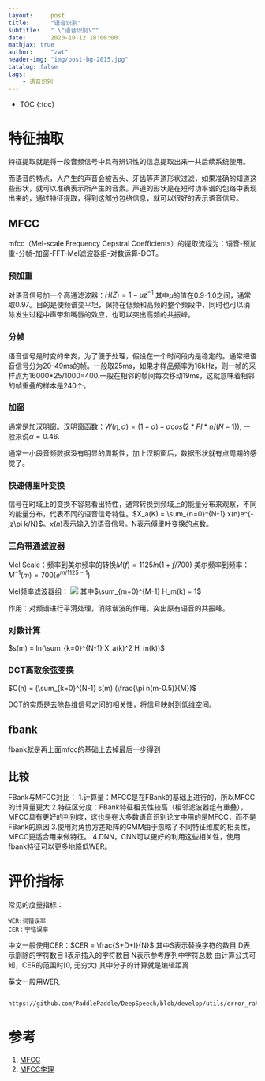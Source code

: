 ```yaml
---
layout:     post
title:      "语音识别"
subtitle:   " \"语音识别\""
date:       2020-10-12 18:00:00
mathjax: true
author:     "zwt"
header-img: "img/post-bg-2015.jpg"
catalog: false
tags:
    - 语音识别
---
```

* TOC
{:toc}

# 特征抽取

特征提取就是将一段音频信号中具有辨识性的信息提取出来一共后续系统使用。

而语音的特点，人产生的声音会被舌头、牙齿等声道形状过滤，如果准确的知道这些形状，就可以准确表示所产生的音素。声道的形状是在短时功率谱的包络中表现出来的，通过特征提取，得到这部分包络信息，就可以很好的表示语音信号。

## MFCC

mfcc（Mel-scale Frequency Cepstral Coefficients）的提取流程为：语音-预加重-分帧-加窗-FFT-Mel滤波器组-对数运算-DCT。

### 预加重

对语音信号加一个高通滤波器：$H(Z) = 1 - \mu z^{-1}$
其中$\mu$的值在0.9-1.0之间，通常取0.97。目的是使频谱变平坦，保持在低频和高频的整个频段中，同时也可以消除发生过程中声带和嘴唇的效应，也可以突出高频的共振峰。

### 分帧

语音信号是时变的辛亥，为了便于处理，假设在一个时间段内是稳定的。通常把语音信号分为20-49ms的帧。一般取25ms，如果才样品频率为16kHz，则一帧的采样点为16000*25/1000=400.一般在相邻的帧间每次移动19ms，这就意味着相邻的帧重叠的样本是240个。

### 加窗

通常是加汉明窗。汉明窗函数：$W(\eta , \alpha) = (1 - \alpha) - \alpha cos(2*PI*n/(N-1))$, 一般来说$\alpha = 0.46$.

通常一小段音频数据没有明显的周期性，加上汉明窗后，数据形状就有点周期的感觉了。

### 快速傅里叶变换

信号在时域上的变换不容易看出特性，通常转换到频域上的能量分布来观察，不同的能量分布，代表不同的语音信号特性。$X_a(K) = \sum_{n=0}^{N-1} x(n)e^{-jz\pi k/N}$。$x(n)$表示输入的语音信号。N表示傅里叶变换的点数。

### 三角带通滤波器

Mel Scale：频率到美尔频率的转换$M(f) = 1125ln(1+f/700)$
美尔频率到频率：$M^{-1}(m) = 700(e^{m/1125-1})$

Mel频率滤波器组：
![](https://zwt0204.github.io//img/语音识别.jpg)
其中$\sum_{m=0}^{M-1} H_m(k) = 1$

作用：对频谱进行平滑处理，消除谐波的作用，突出原有语音的共振峰。

### 对数计算

$s(m) = ln(\sum_{k=0}^{N-1} X_a(k)^2 H_m(k))$

### DCT离散余弦变换

$C(n) = (\sum_{k=0}^{N-1} s(m) (\frac{\pi n(m-0.5)}{M})$

DCT的实质是去除各维信号之间的相关性，将信号映射到低维空间。

## fbank

fbank就是再上面mfcc的基础上去掉最后一步得到

## 比较

FBank与MFCC对比：
1.计算量：MFCC是在FBank的基础上进行的，所以MFCC的计算量更大
2.特征区分度：FBank特征相关性较高（相邻滤波器组有重叠），MFCC具有更好的判别度，这也是在大多数语音识别论文中用的是MFCC，而不是FBank的原因
3.使用对角协方差矩阵的GMM由于忽略了不同特征维度的相关性，MFCC更适合用来做特征。
4.DNN，CNN可以更好的利用这些相关性，使用fbank特征可以更多地降低WER。

# 评价指标

常见的度量指标：
```
WER:词错误率
CER：字错误率
```

中文一般使用CER：$CER = \frac{S+D+I}{N}$
其中S表示替换字符的数目
D表示删除的字符数目
I表示插入的字符数目
N表示参考序列中字符总数
由计算公式可知，CER的范围时[0, 无穷大)
其中分子的计算就是编辑距离

英文一般用WER,

```
    https://github.com/PaddlePaddle/DeepSpeech/blob/develop/utils/error_rate.py
```

# 参考

1. [MFCC](https://www.jianshu.com/p/b25abb28b6f8)
2. [MFCC李理](http://fancyerii.github.io/books/mfcc/)

